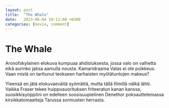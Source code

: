 ```yaml
---
layout: post
title:  "The Whale"
date:   2023-06-04 19:12:00 +0300
categories: [movie, comment]
---
```


# The Whale

Aronofskylainen elokuva kumpuaa ahdistuksesta, jossa valo on valhetta eikä aurinko jaksa aamulla nousta. Kamaridraama Valas ei ole poikkeus. Vaan mistä on tarttunut teokseen harhaisten myötätuntojen makeus?

Yleensä en jätä elokuvaeväitä syömättä, mutta tällä filmillä nälkä lähti. Vaikka Fraser tekee huippusuorituksen friteeratun kanan kanssa, suosikkisyöppöni on edelleen soosisuupielinen Denethor poksauttelemassa kirsikkatomaatteja Tarussa sormusten herrasta.

[//]: # "https://www.imdb.com/title/tt13833688/"